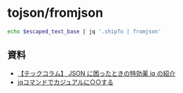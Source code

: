 # tojson/fromjson

~~~bash
echo $escaped_text_base | jq '.shipTo | fromjson'
~~~


## 資料

- [【テックコラム】 JSON に困ったときの特効薬 jq の紹介](https://www.datacurrent.co.jp/column/jq-presentation-20210510/)
- [jqコマンドでカジュアルに○○する](https://qiita.com/bounoki/items/e61c5ec9fcc2ab5a0914)

